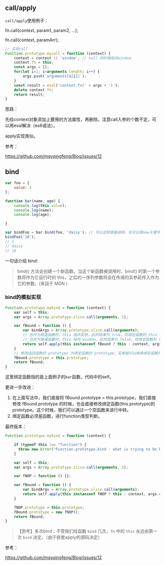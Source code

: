 ## call/apply

`call/apply`使用例子：

fn.call(context, param1, param2, ...);

fn.call(context, paramArr);

```js
// 实现call
Function.prototype.mycall = function (context) {
    context = context || 'window'; // null 的时候指向window
    context.fn = this;
    const args = [];
    for(let i=1; i<arguments.length; i++) {
        args.push(`arguments[${i}]`);
    }
    const result = eval('context.fn(' + args + ')');
    delete context.fn;
    return result;
}
```

思路：

先给context对象添加上要用的方法属性，再删除。注意call入参的个数不定，可以用eval解决（es6语法）。

apply实现类似。

参考：

https://github.com/mqyqingfeng/Blog/issues/12

## bind

```js
var foo = {
    value: 1
};

function bar(name, age) {
    console.log(this.value);
    console.log(name);
    console.log(age);

}

var bindFoo = bar.bind(foo, 'daisy'); // 可以这样直接调用，也可以用new关键字做构造函数
bindFoo('18');
// 1
// daisy
// 18
```



一句话介绍 bind:

> bind() 方法会创建一个新函数。当这个新函数被调用时，bind() 的第一个参数将作为它运行时的 this，之后的一序列参数将会在传递的实参前传入作为它的参数。(来自于 MDN )



### bind的模拟实现

```js
Function.prototype.mybind = function (context) {
    var self = this;
    var args = Array.prototype.slice.call(arguments, 1);

    var fBound = function () {
        var bindArgs = Array.prototype.slice.call(arguments);
        // 当作为构造函数时，this 指向实例，此时结果为 true，将绑定函数的 this 指向该实例，可以让实例获得来自绑定函数的值(如例子中的this.habit)（eg：如果改成 `this instanceof fBound ? null : context`，实例只是一个空对象）
        // 当作为普通函数时，this 指向 window，此时结果为 false，将绑定函数的 this 指向 context
        return self.apply(this instanceof fBound ? this : context, args.concat(bindArgs));
    }
    // 修改返回函数的 prototype 为绑定函数的 prototype，实例就可以继承绑定函数的原型中的值
    fBound.prototype = this.prototype;
    return fBound;
}
```

这里绑定函数指的是上面例子的`bar`函数，代码中的self。



更进一步改进：

1. 在上面写法中，我们直接将 fBound.prototype = this.prototype，我们直接修改 fBound.prototype 的时候，也会直接修改绑定函数(this.prototype)的 prototype。这个时候，我们可以通过一个空函数来进行中转。
2. 绑定函数必须是函数，进行function类型判断。



最终版本：

```js
Function.prototype.mybind = function (context) {

    if (typeof this !== "function") {
      throw new Error("Function.prototype.bind - what is trying to be bound is not callable");
    }

    var self = this;
    var args = Array.prototype.slice.call(arguments, 1);

    var fNOP = function () {};

    var fBound = function () {
        var bindArgs = Array.prototype.slice.call(arguments);
        return self.apply(this instanceof fNOP ? this : context, args.concat(bindArgs));
    }

    fNOP.prototype = this.prototype;
    fBound.prototype = new fNOP();
    return fBound;
}
```



> 【思考】多次bind：不管我们给函数 `bind` 几次，`fn` 中的 `this` 永远由第一次 `bind` 决定。（由于嵌套apply的源码决定）



参考：

<https://github.com/mqyqingfeng/Blog/issues/12>